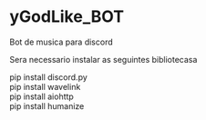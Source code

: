 # yGodLike_BOT
Bot de musica para discord

Sera necessario instalar as seguintes bibliotecasa

pip install discord.py<br />
pip install wavelink<br />
pip install aiohttp<br />
pip install humanize

